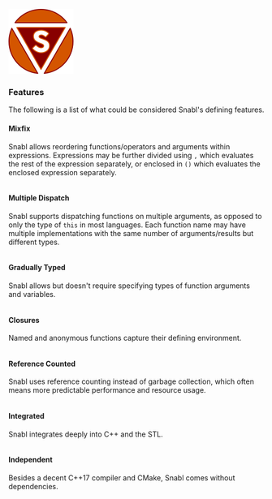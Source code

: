 ![Logo](logo.png?raw=true)

### Features
The following is a list of what could be considered Snabl's defining features.

#### Mixfix
Snabl allows reordering functions/operators and arguments within expressions. Expressions may be further divided using ```,``` which evaluates the rest of the expression separately, or enclosed in ```()``` which evaluates the enclosed expression separately.

```
```

#### Multiple Dispatch
Snabl supports dispatching functions on multiple arguments, as opposed to only the type of ```this``` in most languages. Each function name may have multiple implementations with the same number of arguments/results but different types.

```
```

#### Gradually Typed
Snabl allows but doesn't require specifying types of function arguments and variables.

```
```

#### Closures
Named and anonymous functions capture their defining environment.

```
```

#### Reference Counted
Snabl uses reference counting instead of garbage collection, which often means more predictable performance and resource usage.

```
```

#### Integrated
Snabl integrates deeply into C++ and the STL.

```
```

#### Independent
Besides a decent C++17 compiler and CMake, Snabl comes without dependencies.

```
```